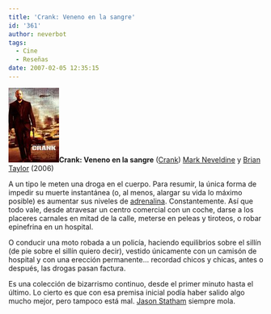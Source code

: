 ```yaml
---
title: 'Crank: Veneno en la sangre'
id: '361'
author: neverbot
tags:
  - Cine
  - Reseñas
date: 2007-02-05 12:35:15
---
```


**![Crank (cartel original)](./crank-veneno-en-la-sangre/Crank.jpg "Crank (cartel original)")Crank: Veneno en la sangre** ([Crank](http://www.imdb.com/title/tt0479884/)) [Mark Neveldine](http://www.imdb.com/name/nm0004410/) y [Brian Taylor](http://www.imdb.com/name/nm0962729/) (2006)

A un tipo le meten una droga en el cuerpo. Para resumir, la única forma de impedir su muerte instantánea (o, al menos, alargar su vida lo máximo posible) es aumentar sus niveles de [adrenalina](http://es.wikipedia.org/wiki/Adrenalina). Constantemente. Así que todo vale, desde atravesar un centro comercial con un coche, darse a los placeres carnales en mitad de la calle, meterse en peleas y tiroteos, o robar epinefrina en un hospital.

O conducir una moto robada a un policía, haciendo equilibrios sobre el sillín (de pie sobre el sillín quiero decir), vestido únicamente con un camisón de hospital y con una erección permanente... recordad chicos y chicas, antes o después, las drogas pasan factura.

Es una colección de bizarrismo continuo, desde el primer minuto hasta el último. Lo cierto es que con esa premisa inicial podía haber salido algo mucho mejor, pero tampoco está mal. [Jason Statham](http://www.imdb.com/name/nm0005458/) siempre mola. 